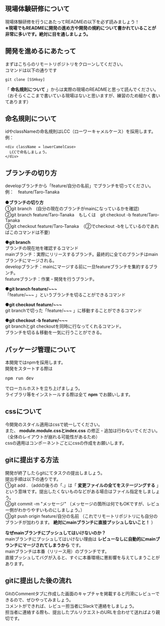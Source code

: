 ## 現場体験研修について
現場体験研修を行うにあたってREADMEの以下を必ず読みましょう！  
__※現場でもREADMEに開発の進め方や開発の規約について書かれていることが非常に多いです。絶対に目を通しましょう。__

## 開発を進めるにあたって
まずはこちらのリモートリポジトリをクローンしてください。  
コマンドは以下の通りです  
```
git clone [SSHkey]
```
「 __命名規則について__ 」からは実際の現場のREADMEと思って読んでください。  
（おそらくここまで書いている現場はないと思いますが、練習のため細かく書いてあります）


## 命名規則について
idやclassNameの命名規則はLCC（ローワーキャメルケース）を採用します。  
例：
```
<div className = lowerCamelCase>
  LCCで命名しましょう。
</div>
```

## ブランチの切り方
developブランチから「feature/自分の名前」でブランチを切ってください。  
例：　feature/Taro-Tanaka

__●ブランチの切り方__  
①git branch　(自分の現在のブランチがmainになっているかを確認)  
②git branch feature/Taro-Tanaka　もしくは　git checkout -b feature/Taro-Tanaka  
③git checkout feature/Taro-Tanaka　（②でcheckout -bをしているのであればこのコマンドは不要）  

__●git branch__  
ブランチの現在地を確認するコマンド  
mainブランチ：実際にリリースするブランチ。最終的に全てのブランチはmainブランチにマージされる。  
developブランチ：mainにマージする前に一旦featureブランチを集約するブランチ。  
featureブランチ：作業・開発を行うブランチ。

__●git branch feature/~~~__  
「feature/~~~ 」というブランチを切ることができるコマンド  

__●git checkout feature/~~~__  
git branchで切った「feature/~~~ 」に移動することができるコマンド  

__●git checkout -b feature/~~~__  
git branchとgit checkoutを同時に行なってくれるコマンド。  
ブランチを切る＆移動を一気に行うことができる。  

## パッケージ管理について
本開発ではnpmを採用します。  
開発をスタートする際は  
<pre>
npm run dev
</pre>  
でローカルホストを立ち上げましょう。  
ライブラリ等をインストールする際は全て __npm__ でお願いします。

## cssについて
今開発のスタイル適用はcssで統一してください。  
また、 __module.module.cssとindex.css__ の修正・追加は行わないでください。（全体のレイアウトが崩れる可能性があるため）  
cssの適用はコンポーネントごとにcssの作成をお願いします。

## gitに提出する方法
開発が終了したらgitにてタスクの提出しましょう。  
提出手順は以下の通りです。  
①git add . （addの後ろの「.」は「 __変更ファイルの全てをステージングする__ 」という意味です。提出したくないものなどがある場合はファイル指定をしましょう。  
②git commit -m "メッセージ" （メッセージの箇所は何でもOKですが、レビュー側がわかりやすいものにしましょう。）  
③git push origin feature/自分の名前 （これでリモートリポジトリにも自分のブランチが加わります。 __絶対にmainブランチに直接プッシュしないこと！__ ）  

__なぜmainブランチにプッシュしてはいけないのか？__  
mainブランチにプッシュしてはいけない理由は __レビューなしに自動的にmainブランチにマージされてしまうから__ です。  
mainブランチは本番（リリース用）のブランチです。  
直接プッシュしてバグが入ると、すぐに本番環境に悪影響を与えてしまうことがあります。

## gitに提出した後の流れ
GitのCommentタブに作成した画面のキャプチャを掲載すると円滑にレビューできるので、ぜひやってみましょう。  
コメントができれば、レビュー担当者にSlackで連絡をしましょう。  
担当者に連絡する際も、提出したプルリクエストのURLを合わせて送ればより親切です。